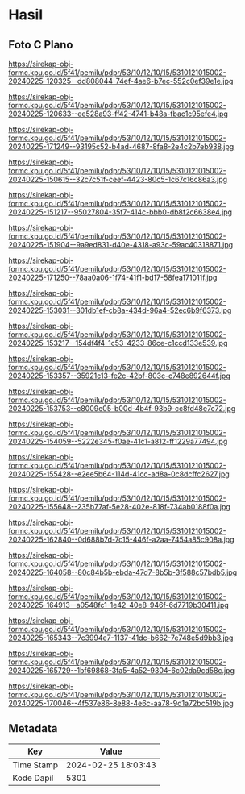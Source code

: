 # Hasil

## Foto C Plano

https://sirekap-obj-formc.kpu.go.id/5f41/pemilu/pdpr/53/10/12/10/15/5310121015002-20240225-120325--dd808044-74ef-4ae6-b7ec-552c0ef39e1e.jpg

https://sirekap-obj-formc.kpu.go.id/5f41/pemilu/pdpr/53/10/12/10/15/5310121015002-20240225-120633--ee528a93-ff42-4741-b48a-fbac1c95efe4.jpg

https://sirekap-obj-formc.kpu.go.id/5f41/pemilu/pdpr/53/10/12/10/15/5310121015002-20240225-171249--93195c52-b4ad-4687-8fa8-2e4c2b7eb938.jpg

https://sirekap-obj-formc.kpu.go.id/5f41/pemilu/pdpr/53/10/12/10/15/5310121015002-20240225-150615--32c7c51f-ceef-4423-80c5-1c67c16c86a3.jpg

https://sirekap-obj-formc.kpu.go.id/5f41/pemilu/pdpr/53/10/12/10/15/5310121015002-20240225-151217--95027804-35f7-414c-bbb0-db8f2c6638e4.jpg

https://sirekap-obj-formc.kpu.go.id/5f41/pemilu/pdpr/53/10/12/10/15/5310121015002-20240225-151904--9a9ed831-d40e-4318-a93c-59ac40318871.jpg

https://sirekap-obj-formc.kpu.go.id/5f41/pemilu/pdpr/53/10/12/10/15/5310121015002-20240225-171250--78aa0a06-1f74-41f1-bd17-58fea171011f.jpg

https://sirekap-obj-formc.kpu.go.id/5f41/pemilu/pdpr/53/10/12/10/15/5310121015002-20240225-153031--301db1ef-cb8a-434d-96a4-52ec6b9f6373.jpg

https://sirekap-obj-formc.kpu.go.id/5f41/pemilu/pdpr/53/10/12/10/15/5310121015002-20240225-153217--154df4f4-1c53-4233-86ce-c1ccd133e539.jpg

https://sirekap-obj-formc.kpu.go.id/5f41/pemilu/pdpr/53/10/12/10/15/5310121015002-20240225-153357--35921c13-fe2c-42bf-803c-c748e892644f.jpg

https://sirekap-obj-formc.kpu.go.id/5f41/pemilu/pdpr/53/10/12/10/15/5310121015002-20240225-153753--c8009e05-b00d-4b4f-93b9-cc8fd48e7c72.jpg

https://sirekap-obj-formc.kpu.go.id/5f41/pemilu/pdpr/53/10/12/10/15/5310121015002-20240225-154059--5222e345-f0ae-41c1-a812-ff1229a77494.jpg

https://sirekap-obj-formc.kpu.go.id/5f41/pemilu/pdpr/53/10/12/10/15/5310121015002-20240225-155428--e2ee5b64-114d-41cc-ad8a-0c8dcffc2627.jpg

https://sirekap-obj-formc.kpu.go.id/5f41/pemilu/pdpr/53/10/12/10/15/5310121015002-20240225-155648--235b77af-5e28-402e-818f-734ab0188f0a.jpg

https://sirekap-obj-formc.kpu.go.id/5f41/pemilu/pdpr/53/10/12/10/15/5310121015002-20240225-162840--0d688b7d-7c15-446f-a2aa-7454a85c908a.jpg

https://sirekap-obj-formc.kpu.go.id/5f41/pemilu/pdpr/53/10/12/10/15/5310121015002-20240225-164058--80c84b5b-ebda-47d7-8b5b-3f588c57bdb5.jpg

https://sirekap-obj-formc.kpu.go.id/5f41/pemilu/pdpr/53/10/12/10/15/5310121015002-20240225-164913--a0548fc1-1e42-40e8-946f-6d7719b30411.jpg

https://sirekap-obj-formc.kpu.go.id/5f41/pemilu/pdpr/53/10/12/10/15/5310121015002-20240225-165343--7c3994e7-1137-41dc-b662-7e748e5d9bb3.jpg

https://sirekap-obj-formc.kpu.go.id/5f41/pemilu/pdpr/53/10/12/10/15/5310121015002-20240225-165729--1bf69868-3fa5-4a52-9304-6c02da9cd58c.jpg

https://sirekap-obj-formc.kpu.go.id/5f41/pemilu/pdpr/53/10/12/10/15/5310121015002-20240225-170046--4f537e86-8e88-4e6c-aa78-9d1a72bc519b.jpg


## Metadata

| Key        | Value               |
| ---------- | ------------------- |
| Time Stamp | 2024-02-25 18:03:43 |
| Kode Dapil | 5301                |



